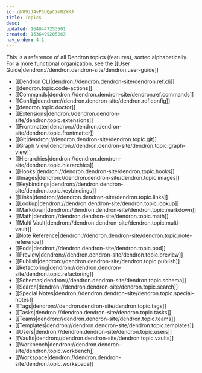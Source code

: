 ```yaml
---
id: qW89iJ4vP5UQpC7mRZXKJ
title: Topics
desc: ''
updated: 1640447253501
created: 1636499205863
nav_order: 4.1
---
```


This is a reference of all Dendron topics (features), sorted alphabetically. For a more functional organization, see the [[User Guide|dendron://dendron.dendron-site/dendron.user-guide]]

- [[Dendron CLI|dendron://dendron.dendron-site/dendron.ref.cli]]
- [[dendron.topic.code-actions]]
- [[Commands|dendron://dendron.dendron-site/dendron.ref.commands]]
- [[Config|dendron://dendron.dendron-site/dendron.ref.config]]
- [[dendron.topic.doctor]]
- [[Extensions|dendron://dendron.dendron-site/dendron.topic.extensions]]
- [[Frontmatter|dendron://dendron.dendron-site/dendron.topic.frontmatter]]
- [[Git|dendron://dendron.dendron-site/dendron.topic.git]]
- [[Graph View|dendron://dendron.dendron-site/dendron.topic.graph-view]]
- [[Hierarchies|dendron://dendron.dendron-site/dendron.topic.hierarchies]]
- [[Hooks|dendron://dendron.dendron-site/dendron.topic.hooks]]
- [[Images|dendron://dendron.dendron-site/dendron.topic.images]]
- [[Keybindings|dendron://dendron.dendron-site/dendron.topic.keybindings]]
- [[Links|dendron://dendron.dendron-site/dendron.topic.links]]
- [[Lookup|dendron://dendron.dendron-site/dendron.topic.lookup]]
- [[Markdown|dendron://dendron.dendron-site/dendron.topic.markdown]]
- [[Math|dendron://dendron.dendron-site/dendron.topic.math]]
- [[Multi Vault|dendron://dendron.dendron-site/dendron.topic.multi-vault]]
- [[Note Reference|dendron://dendron.dendron-site/dendron.topic.note-reference]]
- [[Pods|dendron://dendron.dendron-site/dendron.topic.pod]]
- [[Preview|dendron://dendron.dendron-site/dendron.topic.preview]]
- [[Publish|dendron://dendron.dendron-site/dendron.topic.publish]]
- [[Refactoring|dendron://dendron.dendron-site/dendron.topic.refactoring]]
- [[Schemas|dendron://dendron.dendron-site/dendron.topic.schema]]
- [[Search|dendron://dendron.dendron-site/dendron.topic.search]]
- [[Special Notes|dendron://dendron.dendron-site/dendron.topic.special-notes]]
- [[Tags|dendron://dendron.dendron-site/dendron.topic.tags]]
- [[Tasks|dendron://dendron.dendron-site/dendron.topic.tasks]]
- [[Teams|dendron://dendron.dendron-site/dendron.topic.teams]]
- [[Templates|dendron://dendron.dendron-site/dendron.topic.templates]]
- [[Users|dendron://dendron.dendron-site/dendron.topic.users]]
- [[Vaults|dendron://dendron.dendron-site/dendron.topic.vaults]]
- [[Workbench|dendron://dendron.dendron-site/dendron.topic.workbench]]
- [[Workspace|dendron://dendron.dendron-site/dendron.topic.workspace]]
